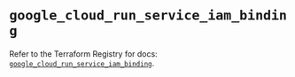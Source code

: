 # `google_cloud_run_service_iam_binding`

Refer to the Terraform Registry for docs: [`google_cloud_run_service_iam_binding`](https://registry.terraform.io/providers/hashicorp/google-beta/5.40.0/docs/resources/google_cloud_run_service_iam_binding).
